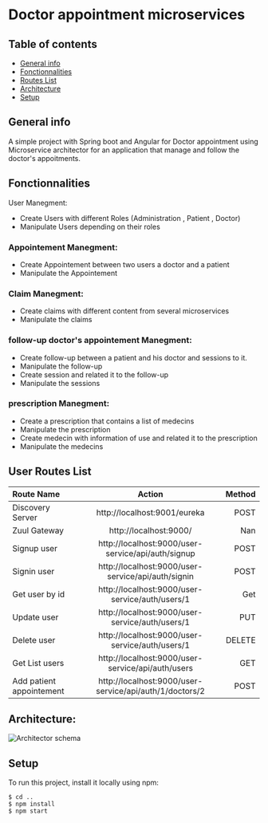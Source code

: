# Doctor appointment microservices

## Table of contents
* [General info](#general-info)
* [Fonctionnalities](#fonctionnalities)
* [Routes List](#routes-list)
* [Architecture](#architecture)
* [Setup](#setup)

## General info
A simple project with Spring boot and Angular for Doctor appointment using Microservice architector for an application that manage and follow the doctor's appoitments.
	
## Fonctionnalities
User Manegment:
* Create Users with different Roles (Administration , Patient , Doctor)
* Manipulate Users depending on their roles

### Appointement Manegment:
* Create Appointement between two users a doctor and a patient
* Manipulate the Appointement

### Claim Manegment:
* Create claims with different content from several microservices
* Manipulate the claims

### follow-up doctor's appointement Manegment:
* Create follow-up between a patient and his doctor and sessions to it.
* Manipulate the follow-up 
* Create  session and related it to the follow-up
* Manipulate the sessions


### prescription Manegment:
* Create a prescription that contains a list of medecins
* Manipulate the prescription 
* Create medecin with information of use and related it to the prescription
* Manipulate the medecins

## User Routes List
| Route Name  | Action  | Method |
| :------------ |:---------------:| -----:|
| Discovery Server      | http://localhost:9001/eureka | POST |
| Zuul Gateway      | http://localhost:9000/ | Nan |
| Signup user      | http://localhost:9000/user-service/api/auth/signup | POST |
| Signin user      | http://localhost:9000/user-service/api/auth/signin        |   POST |
| Get user by id | http://localhost:9000/user-service/auth/users/1        |   Get |
| Update user | http://localhost:9000/user-service/auth/users/1        |   PUT |
| Delete user | http://localhost:9000/user-service/auth/users/1        |   DELETE |
| Get List users | http://localhost:9000/user-service/api/auth/users        |   GET |
| Add patient appointement | http://localhost:9000/user-service/api/auth/1/doctors/2        |   POST |




## Architecture:	
![Architector schema](https://i1.wp.com/thebasictechinfo.com/wp-content/uploads/2021/06/maxresdefault.jpg?w=1280&ssl=1)

## Setup
To run this project, install it locally using npm:

```
$ cd ..
$ npm install
$ npm start
```
